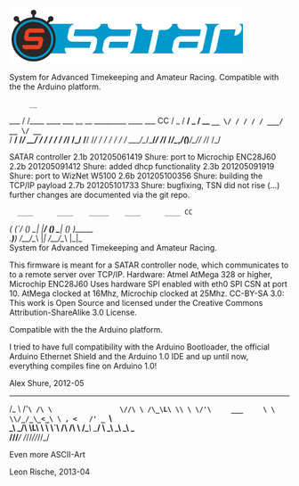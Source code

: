 ![IMG](Graphics/SatarServerRuby_gui/SatarServer_header.png)

System for Advanced Timekeeping and Amateur Racing.
Compatible with the the Arduino platform. 

         __                                            
   ___  / /____  ____ ___  __  __  _________  ____ ___ CC
  / _ \/ __/ _ \/ __ `__ \/ / / / / ___/ __ \/ __ `__ \
 /  __/ /_/  __/ / / / / / /_/ /_/ /__/ /_/ / / / / / /
 \___/\__/\___/_/ /_/ /_/\__,_/(_)___/\____/_/ /_/ /_/ 

 SATAR controller
 2.1b 201205061419 Shure: port to Microchip ENC28J60
 2.2b 201205091412 Shure: added dhcp functionality
 2.3b 201205091919 Shure: port to WizNet W5100
 2.6b 201205100356 Shure: building the TCP/IP payload
 2.7b 201205101733 Shure: bugfixing, TSN did not rise
 (...) further changes are documented via the git repo.
 
      ____      ____    _____    ____      ____ CC 
  ___(_ (_`____/ () \__|_   _|__/ () \____| () )_____   
    .__)__)   /__/\__\   |_|   /__/\__\   |_|\_\
  System for Advanced Timekeeping and Amateur Racing.

 This firmware is meant for a SATAR controller node, which
 communicates to to a remote server over TCP/IP.
 Hardware: Atmel AtMega 328 or higher, Microchip ENC28J60
 Uses hardware SPI enabled with eth0 SPI CSN at port 10.
 AtMega clocked at 16Mhz, Microchip clocked at 25Mhz.
 CC-BY-SA 3.0: This work is Open Source and licensed under
 the Creative Commons Attribution-ShareAlike 3.0 License.
 
 Compatible with the the Arduino platform.

 I tried to have full compatibility with the Arduino Bootloader,
 the official Arduino Ethernet Shield and the Arduino 1.0 IDE
 and up until now, everything compiles fine on Arduino 1.0!

 Alex Shure, 2012-05 

 ___      __    __                 
/\_ \   /'__`\ /\ \                
\//\ \ /\_\L\ \\ \ \/'\     ___    
  \ \ \\/_/_\_<_\ \ , <   /' _ `\  
   \_\ \_/\ \L\ \\ \ \\`\ /\ \/\ \ 
   /\____\ \____/ \ \_\ \_\ \_\ \_\
   \/____/\/___/   \/_/\/_/\/_/\/_/

Even more ASCII-Art

Leon Rische, 2013-04
